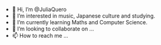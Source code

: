- 👋 Hi, I’m @JuliaQuero
- 👀 I’m interested in music, Japanese culture and studying.
- 🌱 I’m currently learning Maths and Computer Science.
- 💞️ I’m looking to collaborate on ... 
- 📫 How to reach me ...

<!---
JuliaQuero/JuliaQuero is a ✨ special ✨ repository because its `README.md` (this file) appears on your GitHub profile.
You can click the Preview link to take a look at your changes.
--->
